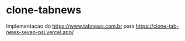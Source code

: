 # clone-tabnews

Implementacao do https://www.tabnews.com.br para https://clone-tab-news-seven-psi.vercel.app/
